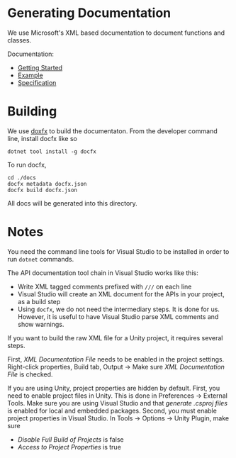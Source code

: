 # Generating Documentation

We use Microsoft's XML based documentation to document functions and classes.

Documentation:

* [Getting Started](https://learn.microsoft.com/en-us/dotnet/csharp/language-reference/xmldoc/)
* [Example](https://learn.microsoft.com/en-us/dotnet/csharp/language-reference/language-specification/documentation-comments#d5-an-example)
* [Specification](https://learn.microsoft.com/en-us/dotnet/csharp/language-reference/language-specification/documentation-comments#d5-an-example)

# Building

We use [doxfx](https://github.com/dotnet/docfx) to build the documentaton. 
From the developer command line, install docfx like so

```
dotnet tool install -g docfx
```

To run docfx, 

```
cd ./docs
docfx metadata docfx.json
docfx build docfx.json
```

All docs will be generated into this directory.

# Notes

You need the command line tools for Visual Studio to be installed in order to run `dotnet` commands.

The API documentation tool chain in Visual Studio works like this:

* Write XML tagged comments prefixed with `///` on each line
* Visual Studio will create an XML document for the APIs in your project, as a build step
* Using `docfx`, we do not need the intermediary steps. It is done for us. However, it is useful to have Visual Studio parse XML comments and show warnings.

If you want to build the raw XML file for a Unity project, it requires several steps.

First, _XML Documentation File_ needs to be enabled in the project settings. 
Right-click properties, Build tab, Output -> Make sure _XML Documentation File_ is checked.

If you are using Unity, project properties are hidden by default. First, you need to enable project files in Unity. 
This is done in Preferences -> External Tools. Make sure you are using Visual Studio and that 
_generate .csproj files_ is enabled for local and embedded packages. Second, you must 
enable project properties in Visual Studio. In Tools -> Options -> Unity Plugin, make sure 

* _Disable Full Build of Projects_ is false
* _Access to Project Properties_ is true



